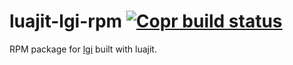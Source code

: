 # luajit-lgi-rpm [![Copr build status](https://copr.fedorainfracloud.org/coprs/jcrd/awesome-luajit-nightly/package/luajit-lgi/status_image/last_build.png)](https://copr.fedorainfracloud.org/coprs/jcrd/awesome-luajit-nightly/package/luajit-lgi/)

RPM package for [lgi](https://github.com/pavouk/lgi/) built with luajit.
